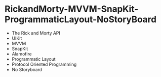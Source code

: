 # RickandMorty-MVVM-SnapKit-ProgrammaticLayout-NoStoryBoard

* The Rick and Morty API
* UIKit
* MVVM
* SnapKit
* Alamofire
* Programmatic Layout
* Protocol Oriented Programming
* No Storyboard
